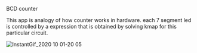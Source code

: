BCD counter

This app is analogy of how counter 
works in hardware. 
each 7 segment led is controlled 
by a expression that is obtained by
solving kmap for this particular circuit.


![InstantGif_2020 10 01-20 05](https://user-images.githubusercontent.com/69248796/94898467-3df22780-04af-11eb-8219-a9573e77d45c.gif)
